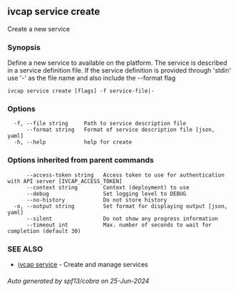 ## ivcap service create

Create a new service

### Synopsis

Define a new service to available on the platform. The service is
described in a service definition file. If the service definition is provided
through 'stdin' use '-' as the file name and also include the --format flag

```
ivcap service create [flags] -f service-file|-
```

### Options

```
  -f, --file string     Path to service description file
      --format string   Format of service description file [json, yaml]
  -h, --help            help for create
```

### Options inherited from parent commands

```
      --access-token string   Access token to use for authentication with API server [IVCAP_ACCESS_TOKEN]
      --context string        Context (deployment) to use
      --debug                 Set logging level to DEBUG
      --no-history            Do not store history
  -o, --output string         Set format for displaying output [json, yaml]
      --silent                Do not show any progress information
      --timeout int           Max. number of seconds to wait for completion (default 30)
```

### SEE ALSO

* [ivcap service](ivcap_service.md)	 - Create and manage services 

###### Auto generated by spf13/cobra on 25-Jun-2024
